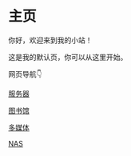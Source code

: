 # 主页

你好，欢迎来到我的小站！

这是我的默认页，你可以从这里开始。

网页导航👇

[服务器](https://finchee.site:8082/adminlogin)

[图书馆](https://finchee.site:8083)

[多媒体](https://finchee.site:5244/)

[NAS](https://finchee.site:8443)
